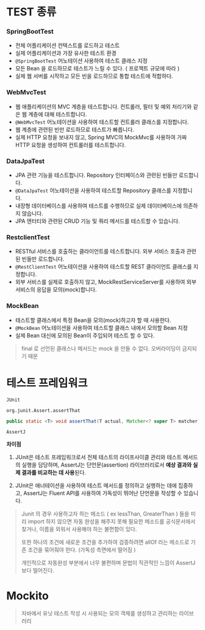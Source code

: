# TEST 종류 

### SpringBootTest
- 전체 어플리케이션 컨텍스트를 로드하고 테스트
- 실제 어플리케이션과 가장 유사한 테스트 환경 
- `@SpringBootTest` 어노테이션 사용하여 테스트 클래스 지정 
- 모든 Bean 을 로드하므로 테스트가 느릴 수 있다. ( 프로젝트 규모에 따라 )
- 실제 웹 서버를 시작하고 모든 빈을 로드하므로 통합 테스트에 적합하다. 
### WebMvcTest
- 웹 애플리케이션의 MVC 계층을 테스트합니다. 컨트롤러, 필터 및 예외 처리기와 같은 웹 계층에 대해 테스트합니다.
- `@WebMvcTest` 어노테이션을 사용하여 테스트할 컨트롤러 클래스를 지정합니다.
- 웹 계층에 관련된 빈만 로드하므로 테스트가 빠릅니다.
- 실제 HTTP 요청을 보내지 않고, Spring MVC의 MockMvc를 사용하여 가짜 HTTP 요청을 생성하여 컨트롤러를 테스트합니다.
### DataJpaTest
- JPA 관련 기능을 테스트합니다. Repository 인터페이스와 관련된 빈들만 로드합니다.
- `@DataJpaTest` 어노테이션을 사용하여 테스트할 Repository 클래스를 지정합니다.
- 내장형 데이터베이스를 사용하여 테스트를 수행하므로 실제 데이터베이스에 의존하지 않습니다.
- JPA 엔터티와 관련된 CRUD 기능 및 쿼리 메서드를 테스트할 수 있습니다.
### RestclientTest
- RESTful 서비스를 호출하는 클라이언트를 테스트합니다. 외부 서비스 호출과 관련된 빈들만 로드합니다.
- `@RestClientTest` 어노테이션을 사용하여 테스트할 REST 클라이언트 클래스를 지정합니다.
- 외부 서비스를 실제로 호출하지 않고, MockRestServiceServer를 사용하여 외부 서비스의 응답을 모의(mock)합니다.
### MockBean
- 테스트할 클래스에서 특정 Bean을 모의(mock)하고자 할 때 사용한다.
- `@MockBean` 어노테이션을 사용하여 테스트할 클래스 내에서 모의할 Bean 지정 
- 실제 Bean 대신에 모의된 Bean이 주입되어 테스트 할 수 있다. 
> final 로 선언된 클래스나 메서드는 mock 을 만들 수 없다. 오버라이딩이 금지되기 때문 







# 테스트 프레임워크 

`JUnit` 

`org.junit.Assert.assertThat`
```java
public static <T> void assertThat(T actual, Matcher<? super T> matcher)
```

`AssertJ`

**차이점**

1. JUnit은 테스트 프레임워크로서 전체 테스트의 라이프사이클 관리와 테스트 메서드의 실행을 담당하며, AssertJ는 단언문(assertion) 라이브러리로서 **예상 결과와 실제 결과를 비교하는 데 사용**된다.

2. JUnit은 애너테이션을 사용하여 테스트 메서드를 정의하고 실행하는 데에 집중하고, AssertJ는 Fluent API를 사용하여 가독성이 뛰어난 단언문을 작성할 수 있습니다.

> Junit 의 경우 사용하고자 하는 메소드 ( ex lessThan, GreaterThan ) 들을 미리 import 하지 않으면 자동 완성을 해주지 못해 필요한 메소드를 공식문서에서 찾거나, 이름을 외워서 사용해야 하는 불편함이 있다. 
> 
> 또한 하나의 조건에 새로운 조건을 추가하여 검증하려면 allOf 라는 메소드로 기존 조건을 묶어줘야 한다. 
> (가독성 측면에서 떨어짐 )
> 
> 개인적으로 자동완성 부분에서 너무 불편하며 문법이 직관적인 느낌이 AssertJ보다 떨어진다.




# Mockito

> 자바에서 유닛 테스트 작성 시 사용되는 모의 객체를 생성하고 관리하는 라이브러리 






